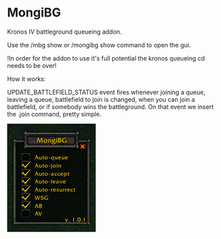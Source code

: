 # MongiBG
Kronos IV battleground queueing addon.

Use the /mbg show or /mongibg show command to open the gui.

!In order for the addon to use it's full potential the kronos queueing cd needs to be over!

How it works:

UPDATE_BATTLEFIELD_STATUS event fires whenever joining a queue, leaving a queue, battlefield to join is changed, when you can join a battlefield, or if somebody wins the battleground. On that event we insert the .join command, pretty simple.

![alt text](https://github.com/krasbulle/MongiBG/blob/master/MongiBG.png?raw=true)
